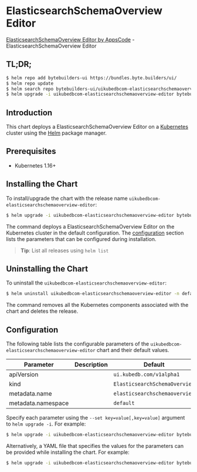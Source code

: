 # ElasticsearchSchemaOverview Editor

[ElasticsearchSchemaOverview Editor by AppsCode](https://byte.builders) - ElasticsearchSchemaOverview Editor

## TL;DR;

```bash
$ helm repo add bytebuilders-ui https://bundles.byte.builders/ui/
$ helm repo update
$ helm search repo bytebuilders-ui/uikubedbcom-elasticsearchschemaoverview-editor --version=v0.4.6
$ helm upgrade -i uikubedbcom-elasticsearchschemaoverview-editor bytebuilders-ui/uikubedbcom-elasticsearchschemaoverview-editor -n default --create-namespace --version=v0.4.6
```

## Introduction

This chart deploys a ElasticsearchSchemaOverview Editor on a [Kubernetes](http://kubernetes.io) cluster using the [Helm](https://helm.sh) package manager.

## Prerequisites

- Kubernetes 1.16+

## Installing the Chart

To install/upgrade the chart with the release name `uikubedbcom-elasticsearchschemaoverview-editor`:

```bash
$ helm upgrade -i uikubedbcom-elasticsearchschemaoverview-editor bytebuilders-ui/uikubedbcom-elasticsearchschemaoverview-editor -n default --create-namespace --version=v0.4.6
```

The command deploys a ElasticsearchSchemaOverview Editor on the Kubernetes cluster in the default configuration. The [configuration](#configuration) section lists the parameters that can be configured during installation.

> **Tip**: List all releases using `helm list`

## Uninstalling the Chart

To uninstall the `uikubedbcom-elasticsearchschemaoverview-editor`:

```bash
$ helm uninstall uikubedbcom-elasticsearchschemaoverview-editor -n default
```

The command removes all the Kubernetes components associated with the chart and deletes the release.

## Configuration

The following table lists the configurable parameters of the `uikubedbcom-elasticsearchschemaoverview-editor` chart and their default values.

|     Parameter      | Description |                 Default                  |
|--------------------|-------------|------------------------------------------|
| apiVersion         |             | <code>ui.kubedb.com/v1alpha1</code>      |
| kind               |             | <code>ElasticsearchSchemaOverview</code> |
| metadata.name      |             | <code>elasticsearchschemaoverview</code> |
| metadata.namespace |             | <code>default</code>                     |


Specify each parameter using the `--set key=value[,key=value]` argument to `helm upgrade -i`. For example:

```bash
$ helm upgrade -i uikubedbcom-elasticsearchschemaoverview-editor bytebuilders-ui/uikubedbcom-elasticsearchschemaoverview-editor -n default --create-namespace --version=v0.4.6 --set apiVersion=ui.kubedb.com/v1alpha1
```

Alternatively, a YAML file that specifies the values for the parameters can be provided while
installing the chart. For example:

```bash
$ helm upgrade -i uikubedbcom-elasticsearchschemaoverview-editor bytebuilders-ui/uikubedbcom-elasticsearchschemaoverview-editor -n default --create-namespace --version=v0.4.6 --values values.yaml
```
